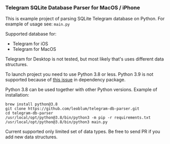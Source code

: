 ### Telegram SQLite Database Parser for MacOS / iPhone

This is example project of parsing SQLite Telegram database on Python.
For example of usage see: `main.py`

Supported database for:
- Telegram for iOS
- Telegram for MacOS

Telegram for Desktop is not tested, but most likely that's uses different data structures.

To launch project you need to use Python 3.8 or less.
Python 3.9 is not supported because of [this issue](https://github.com/rigglemania/pysqlcipher3/issues/22) in dependency package.

Python 3.8 can be used together with other Python versions. Example of installation: 

```
brew install python@3.8
git clone https://github.com/leoblum/telegram-db-parser.git
cd telegram-db-parser
/usr/local/opt/python@3.8/bin/python3 -m pip -r requirements.txt
/usr/local/opt/python@3.8/bin/python3 main.py
```

Current supported only limited set of data types. 
Be free to send PR if you add new data structures.
